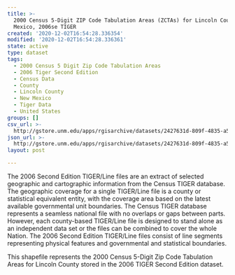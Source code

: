 ```yaml
---
title: >-
  2000 Census 5-Digit ZIP Code Tabulation Areas (ZCTAs) for Lincoln County, New
  Mexico, 2006se TIGER
created: '2020-12-02T16:54:28.336354'
modified: '2020-12-02T16:54:28.336361'
state: active
type: dataset
tags:
  - 2000 Census 5 Digit Zip Code Tabulation Areas
  - 2006 Tiger Second Edition
  - Census Data
  - County
  - Lincoln County
  - New Mexico
  - Tiger Data
  - United States
groups: []
csv_url: >-
  http://gstore.unm.edu/apps/rgisarchive/datasets/2427631d-809f-4835-a58a-525da681e59b/tgr2006se_linc_zcta500.derived.csv
json_url: >-
  http://gstore.unm.edu/apps/rgisarchive/datasets/2427631d-809f-4835-a58a-525da681e59b/tgr2006se_linc_zcta500.derived.json
layout: post

---
```

The 2006 Second Edition TIGER/Line files are an extract of selected geographic and cartographic information from the Census TIGER database.  The geographic coverage for a single TIGER/Line file is a county or statistical equivalent entity, with the coverage area based on the latest available governmental unit boundaries. The Census TIGER database represents a seamless national file with no overlaps or gaps between parts.  However, each county-based TIGER/Line file is designed to stand alone as an independent data set or the files can be combined to cover the whole Nation.  The 2006 Second Edition  TIGER/Line files consist of line segments representing physical features and governmental and statistical boundaries.  

This shapefile represents the 2000 Census 5-Digit Zip Code Tabulation Areas for Lincoln County stored in the 2006 TIGER Second Edition dataset.
